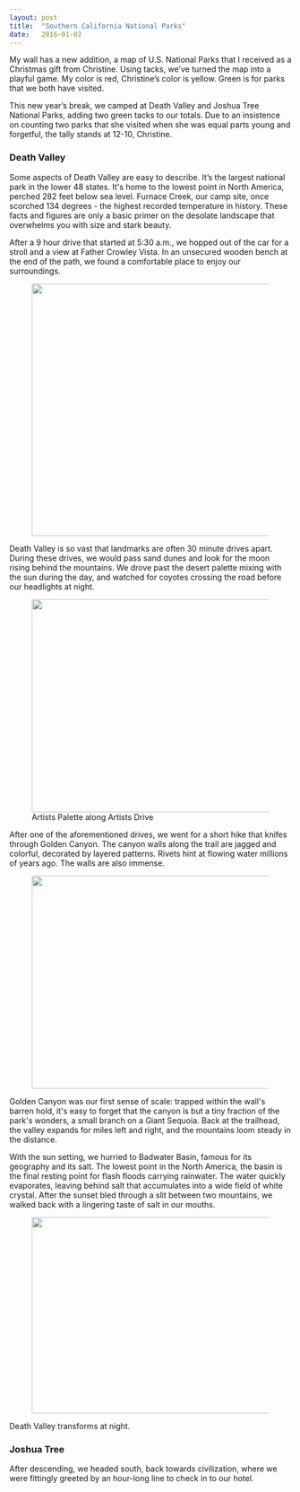 ```yaml
---
layout: post
title:  "Southern California National Parks"
date:   2016-01-02
---
```


My wall has a new addition, a map of U.S. National Parks that I received as a Christmas gift from Christine. Using tacks, we’ve turned the map into a playful game. My color is red, Christine’s color is yellow. Green is for parks that we both have visited. 

This new year’s break, we camped at Death Valley and Joshua Tree National Parks, adding two green tacks to our totals. Due to an insistence on counting two parks that she visited when she was equal parts young and forgetful, the tally stands at 12-10, Christine.


### Death Valley

Some aspects of Death Valley are easy to describe. It’s the largest national park in the lower 48 states. It's home to the lowest point in North America, perched 282 feet below sea level. Furnace Creek, our camp site, once scorched 134 degrees - the highest recorded temperature in history. These facts and figures are only a basic primer on the desolate landscape that overwhelms you with size and stark beauty. 

After a 9 hour drive that started at 5:30 a.m., we hopped out of the car for a stroll and a view at Father Crowley Vista. In an unsecured wooden bench at the end of the path, we found a comfortable place to enjoy our surroundings. 

<figure>
	<img src="{{ '/assets/img/death_valley/father_crowley.jpg' | prepend: site.baseurl }}" alt="" height="450px" width="600px">
</figure>

Death Valley is so vast that landmarks are often 30 minute drives apart. During these drives, we would pass sand dunes and look for the moon rising behind the mountains. We drove past the desert palette mixing with the sun during the day, and watched for coyotes crossing the road before our headlights at night.

<figure>
	<img src="{{ '/assets/img/death_valley/palette.jpg' | prepend: site.baseurl }}" alt="" height="380px" width="520px">
	<figcaption>Artists Palette along Artists Drive</figcaption>
</figure>

After one of the aforementioned drives, we went for a short hike that knifes through Golden Canyon. The canyon walls along the trail are jagged and colorful, decorated by layered patterns. Rivets hint at flowing water millions of years ago. The walls are also immense.

<figure>
	<img src="{{ '/assets/img/death_valley/golden_canyon.jpg' | prepend: site.baseurl }}" alt="" height="380px" width="520px">
</figure>

Golden Canyon was our first sense of scale: trapped within the wall's barren hold, it's easy to forget that the canyon is but a tiny fraction of the park's wonders, a small branch on a Giant Sequoia. Back at the trailhead, the valley expands for miles left and right, and the mountains loom steady in the distance. 

With the sun setting, we hurried to Badwater Basin, famous for  its geography and its salt. The lowest point in the North America, the basin is the final resting point for flash floods carrying rainwater. The water quickly evaporates, leaving behind salt that accumulates into a wide field of white crystal. After the sunset bled through a slit between two mountains, we walked back with a lingering taste of salt in our mouths. 

<figure>
	<img src="{{ '/assets/img/death_valley/badwater_basin.jpg' | prepend: site.baseurl }}" alt="" height="350px" width="600px">
</figure>

Death Valley transforms at night. 

### Joshua Tree

After descending, we headed south, back towards civilization, where we were fittingly greeted by an hour-long line to check in to our hotel. 


